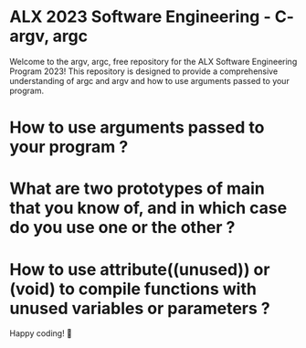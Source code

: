 # ALX 2023 Software Engineering - C- argv, argc

Welcome to the argv, argc, free repository for the ALX Software Engineering Program 2023! This repository is designed to provide a comprehensive understanding of argc and argv and how to use arguments passed to your program.

# How to use arguments passed to your program ?
# What are two prototypes of main that you know of, and in which case do you use one or the other ?
# How to use __attribute__((unused)) or (void) to compile functions with unused variables or parameters ?

Happy coding! 🚀